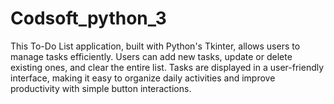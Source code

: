 # Codsoft_python_3
This To-Do List application, built with Python's Tkinter, allows users to manage tasks efficiently. Users can add new tasks, update or delete existing ones, and clear the entire list. Tasks are displayed in a user-friendly interface, making it easy to organize daily activities and improve productivity with simple button interactions.
